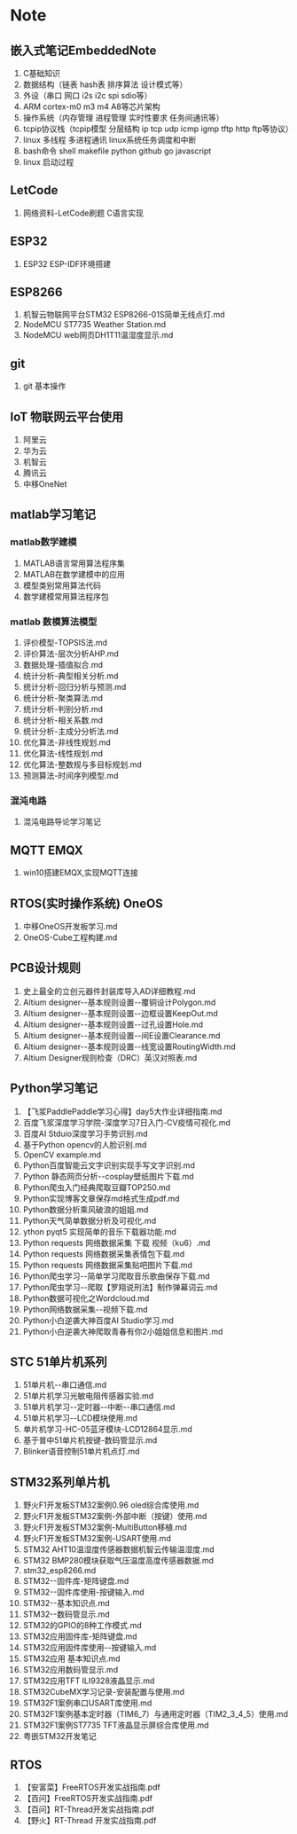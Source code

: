 # Note



## 嵌入式笔记EmbeddedNote
 1. C基础知识
 1. 数据结构（链表 hash表 排序算法 设计模式等）
 2. 外设（串口 网口 i2s i2c spi sdio等）
 3. ARM cortex-m0 m3 m4 A8等芯片架构
 4. 操作系统（内存管理 进程管理 实时性要求 任务间通讯等）
 5. tcpip协议栈（tcpip模型 分层结构 ip tcp udp icmp igmp tftp http ftp等协议）
 6. linux 多线程 多进程通讯 linux系统任务调度和中断
 7. bash命令 shell makefile python github go javascript
 8. linux 启动过程
##  LetCode
1. 网络资料-LetCode刷题 C语言实现
## ESP32 
1. ESP32 ESP-IDF环境搭建
## ESP8266
1. 机智云物联网平台STM32 ESP8266-01S简单无线点灯.md
2. NodeMCU ST7735 Weather Station.md
3. NodeMCU web网页DH1T11温湿度显示.md
## git
1. git 基本操作
## IoT 物联网云平台使用
1. 阿里云
2. 华为云
3. 机智云
4. 腾讯云
5. 中移OneNet
## matlab学习笔记
### matlab数学建模
1. MATLAB语言常用算法程序集
2. MATLAB在数学建模中的应用
3. 模型类别常用算法代码
4. 数学建模常用算法程序包
### matlab 数模算法模型
1. 评价模型-TOPSIS法.md
2. 评价算法-层次分析AHP.md
3. 数据处理-插值拟合.md
4. 统计分析-典型相关分析.md
5. 统计分析-回归分析与预测.md
6. 统计分析-聚类算法.md
7. 统计分析-判别分析.md
8. 统计分析-相关系数.md
9. 统计分析-主成分分析法.md
10. 优化算法-非线性规划.md
11. 优化算法-线性规划.md
12. 优化算法-整数规与多目标规划.md
13. 预测算法-时间序列模型.md
### 混沌电路
1. 混沌电路导论学习笔记
## MQTT EMQX
1. win10搭建EMQX,实现MQTT连接
## RTOS(实时操作系统)  OneOS 
1. 中移OneOS开发板学习.md
2. OneOS-Cube工程构建.md
## PCB设计规则
1. 史上最全的立创元器件封装库导入AD详细教程.md
2. Altium designer--基本规则设置--覆铜设计Polygon.md
3. Altium designer--基本规则设置--边框设置KeepOut.md
4. Altium designer--基本规则设置--过孔设置Hole.md
5. Altium designer--基本规则设置--间E设置Clearance.md
6. Altium designer--基本规则设置--线宽设置RoutingWidth.md
7. Altium Designer规则检查（DRC）英汉对照表.md
## Python学习笔记
1. 【飞浆PaddlePaddle学习心得】day5大作业详细指南.md
2. 百度飞浆深度学习学院-深度学习7日入门-CV疫情可视化.md
3. 百度AI Stduio深度学习手势识别.md
4. 基于Python opencv的人脸识别.md
5. OpenCV example.md
6. Python百度智能云文字识别实现手写文字识别.md
7. Python 静态网页分析--cosplay壁纸图片下载.md
8. Python爬虫入门经典爬取豆瓣TOP250.md
9. Python实现博客文章保存md格式生成pdf.md
10. Python数据分析乘风破浪的姐姐.md
11. Python天气简单数据分析及可视化.md
12. ython pyqt5 实现简单的音乐下载器功能.md
13. Python requests 网络数据采集 下载 视频（ku6）.md
14. Python requests 网络数据采集表情包下载.md
15. Python requests 网络数据采集贴吧图片下载.md
16. Python爬虫学习--简单学习爬取音乐歌曲保存下载.md
17. Python爬虫学习--爬取【罗翔说刑法】制作弹幕词云.md
18. Python数据可视化之Wordcloud.md
19. Python网络数据采集--视频下载.md
20. Python小白逆袭大神百度AI Studio学习.md
21. Python小白逆袭大神爬取青春有你2小姐姐信息和图片.md
## STC 51单片机系列
1. 51单片机--串口通信.md
2. 51单片机学习光敏电阻传感器实验.md
3. 51单片机学习--定时器--中断--串口通信.md
4. 51单片机学习--LCD模块使用.md
5. 单片机学习-HC-05蓝牙模块-LCD12864显示.md
6. 基于普中51单片机按键-数码管显示.md
7. Blinker语音控制51单片机点灯.md
## STM32系列单片机
1. 野火F1开发板STM32案例0.96 oled综合库使用.md
2. 野火F1开发板STM32案例-外部中断（按键）使用.md
3. 野火F1开发板STM32案例-MultiButton移植.md
4. 野火F1开发板STM32案例-USART使用.md
5. STM32 AHT10温湿度传感器数据机智云传输温湿度.md
6. STM32 BMP280模块获取气压温度高度传感器数据.md
7. stm32_esp8266.md
8. STM32--固件库-矩阵键盘.md
9. STM32--固件库使用-按键输入.md
10. STM32--基本知识点.md
11. STM32--数码管显示.md
12. STM32的GPIO的8种工作模式.md
13. STM32应用固件库-矩阵键盘.md
14. STM32应用固件库使用--按键输入.md
15. STM32应用 基本知识点.md
16. STM32应用数码管显示.md
17. STM32应用TFT ILI9328液晶显示.md
18. STM32CubeMX学习记录-安装配置与使用.md
19. STM32F1案例串口USART库使用.md
20. STM32F1案例基本定时器（TIM6_7）与通用定时器（TIM2_3_4_5）使用.md
21. STM32F1案例ST7735 TFT液晶显示屏综合库使用.md
22. 粤嵌STM32开发笔记

## RTOS
1. 【安富菜】FreeRTOS开发实战指南.pdf
2. 【百问】FreeRTOS开发实战指南.pdf
3. 【百问】RT-Thread开发实战指南.pdf
4. 【野火】RT-Thread 开发实战指南.pdf
